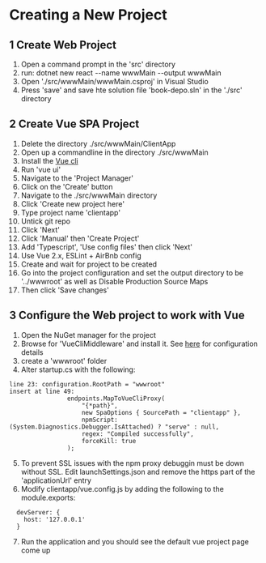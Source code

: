# Creating a New Project

## 1 Create Web Project

1) Open a command prompt in the 'src' directory
2) run: dotnet new react --name wwwMain --output wwwMain
3) Open './src/wwwMain/wwwMain.csproj' in Visual Studio
4) Press 'save' and save hte solution file 'book-depo.sln' in the './src' directory

## 2 Create Vue SPA Project

1) Delete the directory ./src/wwwMain/ClientApp
2) Open up a commandline in the directory ./src/wwwMain
3) Install the [Vue cli](https://cli.vuejs.org/guide/installation.html)
4) Run 'vue ui'
5) Navigate to the 'Project Manager'
6) Click on the 'Create' button
7) Navigate to the ./src/wwwMain directory
8) Click 'Create new project here'
9) Type project name 'clientapp'
10) Untick git repo
11) Click 'Next'
12) Click 'Manual' then 'Create Project'
13) Add 'Typescript', 'Use config files' then click 'Next'
14) Use Vue 2.x, ESLint + AirBnb config
15) Create and wait for project to be created
16) Go into the project configuration and set the output directory to be '../wwwroot' as well as Disable Production Source Maps
17) Then click 'Save changes'

## 3 Configure the Web project to work with Vue

1) Open the NuGet manager for the project
2) Browse for 'VueCliMiddleware' and install it. See [here](https://github.com/EEParker/aspnetcore-vueclimiddleware) for configuration details
3) create a 'wwwroot' folder
4) Alter startup.cs with the following:
```
line 23: configuration.RootPath = "wwwroot"
insert at line 49:
				endpoints.MapToVueCliProxy(
					"{*path}",
					new SpaOptions { SourcePath = "clientapp" },
					npmScript: (System.Diagnostics.Debugger.IsAttached) ? "serve" : null,
					regex: "Compiled successfully",
					forceKill: true
				);
```
5) To prevent SSL issues with the npm proxy debuggin must be down without SSL. Edit launchSettings.json and remove the https part of the 'applicationUrl' entry
6) Modify clientapp/vue.config.js by adding the following to the module.exports:
```
  devServer: {
    host: '127.0.0.1'
  }
```
7) Run the application and you should see the default vue project page come up
